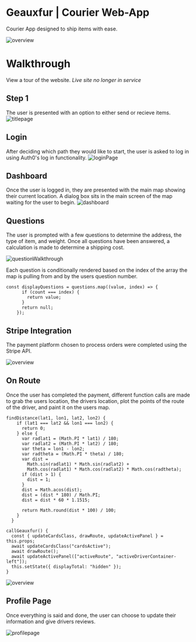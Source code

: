 # Geauxfur | Courier Web-App

Courier App designed to ship items with ease.

![overview](https://media.giphy.com/media/fV8VzjDkrdrHcQFhrG/giphy.gif)

# Walkthrough

View a tour of the website. _Live site no longer in service_

## Step 1

The user is presented with an option to either send or recieve items.
![titlepage](https://s3.amazonaws.com/personal-uploader/LandingPage.png)

## Login

After deciding which path they would like to start, the user is asked to log in using Auth0's log in functionality.
![loginPage](https://s3.amazonaws.com/personal-uploader/LoginPage.png)

## Dashboard

Once the user is logged in, they are presented with the main map showing their current location.
A dialog box sits in the main screen of the map waiting for the user to begin.
![dashboard](https://s3.amazonaws.com/personal-uploader/DashboardMap.png)

## Questions

The user is prompted with a few questions to determine the address, the type of item, and weight. Once all questions have been answered, a calculation is made to determine a shipping cost.

![questionWalkthrough](https://media.giphy.com/media/LNl5t0S1ADImVPyoy1/giphy.gif)

Each question is conditionally rendered based on the index of the array the map is pulling from and by the users question number.

```
const displayQuestions = questions.map((value, index) => {
      if (count === index) {
        return value;
      }
      return null;
    });
```

## Stripe Integration

The payment platform chosen to process orders were completed using the Stripe API.

![overview](https://media.giphy.com/media/jn2364VCqNN85BTDWR/giphy.gif)

## On Route

Once the user has completed the payment, different function calls are made to grab the users location, the drivers location, plot the points of the route of the driver, and paint it on the users map.

```
findDistance(lat1, lon1, lat2, lon2) {
    if (lat1 === lat2 && lon1 === lon2) {
      return 0;
    } else {
      var radlat1 = (Math.PI * lat1) / 180;
      var radlat2 = (Math.PI * lat2) / 180;
      var theta = lon1 - lon2;
      var radtheta = (Math.PI * theta) / 180;
      var dist =
        Math.sin(radlat1) * Math.sin(radlat2) +
        Math.cos(radlat1) * Math.cos(radlat2) * Math.cos(radtheta);
      if (dist > 1) {
        dist = 1;
      }
      dist = Math.acos(dist);
      dist = (dist * 180) / Math.PI;
      dist = dist * 60 * 1.1515;

      return Math.round(dist * 100) / 100;
    }
  }
```

```
callGeauxfur() {
  const { updateCardsClass, drawRoute, updateActivePanel } = this.props;
  await updateCardsClass("cardsActive");
  await drawRoute();
  await updateActivePanel(["activeRoute", "activeDriverContainer-left"]);
  this.setState({ displayTotal: "hidden" });
}
```

![overview](https://media.giphy.com/media/fV8VzjDkrdrHcQFhrG/giphy.gif)

## Profile Page

Once everything is said and done, the user can choose to update their information and give drivers reviews.

![profilepage](https://s3.amazonaws.com/personal-uploader/ProfilePage.png)
